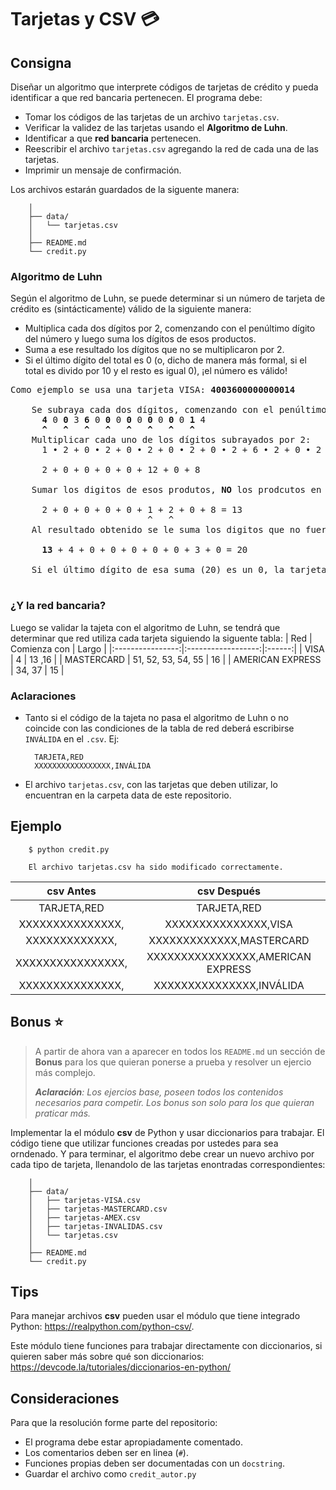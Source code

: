 # Tarjetas y CSV :credit_card:

## Consigna

Diseñar un algoritmo que interprete códigos de tarjetas de crédito y pueda identificar a que red bancaria pertenecen. El programa debe:

- Tomar los códigos de las tarjetas de un archivo `tarjetas.csv`.
- Verificar la validez de las tarjetas usando el **Algoritmo de Luhn**.
- Identificar a que **red bancaria** pertenecen.
- Reescribir el archivo `tarjetas.csv` agregando la red de cada una de las tarjetas.
- Imprimir un mensaje de confirmación.

Los archivos estarán guardados de la siguente manera:
``` text
    │
    ├── data/
    │   └── tarjetas.csv
    │
    ├── README.md
    └── credit.py
```
### Algoritmo de Luhn

Según el algoritmo de Luhn, se puede determinar si un número de tarjeta de crédito es (sintácticamente) válido de la siguiente manera:
- Multiplica cada dos dígitos por 2, comenzando con el penúltimo dígito del número y luego suma los dígitos de esos productos.
- Suma a ese resultado los dígitos que no se multiplicaron por 2.
- Si el último dígito del total es 0 (o, dicho de manera más formal, si el total es divido por 10 y el resto es igual 0), ¡el número es válido!
<pre>
Como ejemplo se usa una tarjeta VISA: <b>4003600000000014</b>

    Se subraya cada dos dígitos, comenzando con el penúltimo dígito del número:
      <b>4</b> 0</b> <b>0</b> 3 <b>6</b> 0 <b>0</b> 0 <b>0</b> 0 <b>0</b> 0 <b>0</b> 0 <b>1</b> 4
      <b>^   ^   ^   ^   ^   ^   ^   ^</b>   
    Multiplicar cada uno de los dígitos subrayados por 2:
      1 • 2 + 0 • 2 + 0 • 2 + 0 • 2 + 0 • 2 + 6 • 2 + 0 • 2 + 4 • 2

      2 + 0 + 0 + 0 + 0 + 12 + 0 + 8

    Sumar los digitos de esos produtos, <b>NO</b> los prodcutos en sí:

      2 + 0 + 0 + 0 + 0 + 1 + 2 + 0 + 8 = 13
                          ^   ^
    Al resultado obtenido se le suma los digitos que no fueron seleccionados en el primer paso:

      <b>13</b> + 4 + 0 + 0 + 0 + 0 + 0 + 3 + 0 = 20
    
    Si el último dígito de esa suma (20) es un 0, la tarjeta es completamente válida.

</pre>

### ¿Y la red bancaria?
Luego se validar la tajeta con el algoritmo de Luhn, se tendrá que determinar que red utiliza cada tarjeta siguiendo la siguente tabla:
|        Red       |    Comienza con    |  Largo |
|:----------------:|:------------------:|:------:|
|       VISA       |          4         | 13 ,16 |
|    MASTERCARD    | 51, 52, 53, 54, 55 |   16   |
| AMERICAN EXPRESS |       34, 37       |   15   |


### Aclaraciones

- Tanto si el código de la tajeta no pasa el algoritmo de Luhn o no coincide con las condiciones de la tabla de red deberá escribirse `INVÁLIDA` en el `.csv`. Ej:
  ```text
    TARJETA,RED
    XXXXXXXXXXXXXXXXX,INVÁLIDA
  ```
- El archivo `tarjetas.csv`, con las tarjetas que deben utilizar, lo encuentran en la carpeta data de este repositorio.

## Ejemplo

```text
    $ python credit.py
    
    El archivo tarjetas.csv ha sido modificado correctamente.
```
| csv Antes | csv Después |
|:-:|:-:|
| TARJETA,RED | TARJETA,RED |
| XXXXXXXXXXXXXXX, | XXXXXXXXXXXXXXX,VISA |
| XXXXXXXXXXXXX, | XXXXXXXXXXXXX,MASTERCARD |
| XXXXXXXXXXXXXXXX, | XXXXXXXXXXXXXXXX,AMERICAN EXPRESS |
| XXXXXXXXXXXXXXX, | XXXXXXXXXXXXXXX,INVÁLIDA |

## Bonus 	:star:

> A partir de ahora van a aparecer en todos los `README.md` un sección de **Bonus** para los que quieran ponerse a prueba y resolver un ejercio más complejo. 
>
> ***Aclaración**: Los ejercios base, poseen todos los contenidos necesarios para competir. Los bonus son solo para los que quieran praticar más.*

Implementar la el módulo **csv** de Python y usar diccionarios para trabajar. El código tiene que utilizar funciones creadas por ustedes para sea orndenado. Y para terminar, el algoritmo debe crear un nuevo archivo por cada tipo de tarjeta, llenandolo de las tarjetas enontradas correspondientes:
``` text
    │
    ├── data/
    │   ├── tarjetas-VISA.csv
    │   ├── tarjetas-MASTERCARD.csv
    │   ├── tarjetas-AMEX.csv
    │   ├── tarjetas-INVALIDAS.csv
    │   └── tarjetas.csv
    │
    ├── README.md
    └── credit.py
```
## Tips

Para manejar archivos **csv** pueden usar el módulo que tiene integrado Python: https://realpython.com/python-csv/.

Este módulo tiene funciones para trabajar directamente con diccionarios, si quieren saber más sobre qué son diccionarios: https://devcode.la/tutoriales/diccionarios-en-python/

## Consideraciones

Para que la resolución forme parte del repositorio:   

- El programa debe estar apropiadamente comentado.
- Los comentarios deben ser en linea (`#`).
- Funciones propias deben ser documentadas con un `docstring`.
- Guardar el archivo como `credit_autor.py`
